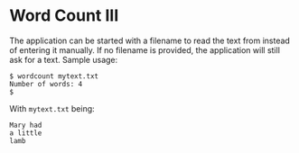 # Word Count III

The application can be started with a filename to read the text from instead of entering it manually. 
If no filename is provided, the application will still ask for a text. Sample usage:

```shell
$ wordcount mytext.txt
Number of words: 4
$
```

With `mytext.txt` being:

```text
Mary had
a little
lamb
```
